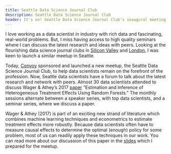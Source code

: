 ```yaml
---
title: Seattle Data Science Journal Club
description: Seattle Data Science Journal Club
header: It's on! Seattle Data Science Journal Club's inaugural meeting
---
```


I love working as a data scientist in industry with rich data and fascinating, real-world 
problems.  But, I miss having access to high quality seminars where I can
discuss the latest research and ideas with peers. 
Looking at the flourishing data science journal clubs in
[Silicon Valley](https://www.meetup.com/Silicon-Valley-Data-Science-Journal-Club/?_cookie-check=8JqBejiS8KtzrbG6)
and [London](https://www.meetup.com/London-Data-Science-Journal-Club/),
I was keen to launch a similar meetup in Seattle.

Today, [Convoy](https://convoy.com/) sponsored and launched a new meetup, the
Seattle Data Science Journal Club, to help data scientists remain on the forefront of the
profession.  Now, Seattle data scientists have a forum to talk about the latest
research and network with peers. 
Almost 30 data scientists attended to discuss Wager & Athey’s 2017
[paper](https://arxiv.org/abs/1510.04342)
“Estimation and Inference of Heterogeneous Treatment Effects Using Random
Forests.”  The monthly sessions alternate between a speaker series, with top
data scientists, and a seminar series, where we discuss a paper.


Wager & Athey (2017) is part of an exciting new strand of literature which
combines machine learning techniques and econometrics to estimate treatment
effects more robustly. Because data scientists often have to measure causal
effects to determine the optimal (enough) policy for some problem, most of us
can readily apply these techniques in our work. You can read more about our
discussion of this paper in the [slides](http://benjaminskrainka.com/talks/M1_WagerAthey.pdf)
which I prepared for the meetup.

